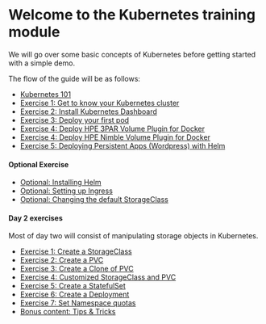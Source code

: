 # Welcome to the Kubernetes training module

We will go over some basic concepts of Kubernetes before getting started with a simple demo.

The flow of the guide will be as follows:

* [Kubernetes 101](kubernetes101.md)
* [Exercise 1: Get to know your Kubernetes cluster](get_to_know_cluster.md)
* [Exercise 2: Install Kubernetes Dashboard](dashboard.md)
* [Exercise 3: Deploy your first pod](deploy_first_pod.md)
* [Exercise 4: Deploy HPE 3PAR Volume Plugin for Docker](3par_volume_plugin_install.md)
* [Exercise 4: Deploy HPE Nimble Volume Plugin for Docker](nimble_volume_plugin_install.md)
* [Exercise 5: Deploying Persistent Apps (Wordpress) with Helm](deploy_app_helm.md)

#### Optional Exercise
* [Optional: Installing Helm](install_helm.md)
* [Optional: Setting up Ingress](optional_ingress.md)
* [Optional: Changing the default StorageClass](default_storageclass.md)

#### Day 2 exercises
Most of day two will consist of manipulating storage objects in Kubernetes.

* [Exercise 1: Create a StorageClass](create_a_storageclass.md)
* [Exercise 2: Create a PVC](create_a_pvc.md)
* [Exercise 3: Create a Clone of PVC](create_a_cloneofpvc.md)
* [Exercise 4: Customized StorageClass and PVC](customize_storageclass.md)
* [Exercise 5: Create a StatefulSet](create_a_statefulset.md)
* [Exercise 6: Create a Deployment](create_a_deployment.md)
* [Exercise 7: Set Namespace quotas](namespace_quotas.md)
* [Bonus content: Tips & Tricks](tips_and_tricks.md)
